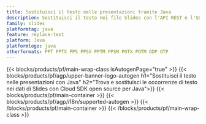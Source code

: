 ```yaml
---
title: Sostituisci il testo nelle presentazioni tramite Java
description: Sostituisci il testo nei file Slides con l'API REST e l'SDK Java open source
family: slides
platformtag: java
feature: replace-text
platform: Java
platformlogo: java
otherformats: PPT PPTX PPS PPSX PPTM PPSM POTX POTM ODP OTP
---
```


{{< blocks/products/pf/main-wrap-class isAutogenPage="true" >}}
{{< blocks/products/pf/agp/upper-banner-logo-autogen h1="Sostituisci il testo nelle presentazioni con Java" h2="Trova e sostituisci le occorrenze di testo nei dati di Slides con Cloud SDK open source per Java">}}
{{< blocks/products/pf/main-container >}}
{{< blocks/products/pf/agp/i18n/supported-autogen >}}
{{< /blocks/products/pf/main-container >}}
{{< /blocks/products/pf/main-wrap-class >}}